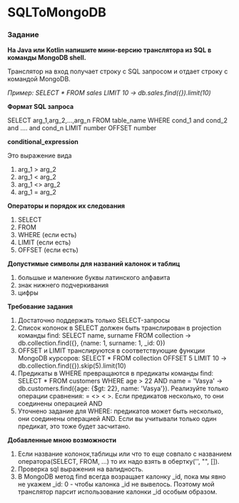 # SQLToMongoDB
### Задание

**На Java или Kotlin напишите мини-версию транслятора из 
SQL в команды MongoDB shell.**

Транслятор на вход получает строку с SQL запросом и отдает 
строку с командой MongoDB. 

*Пример: SELECT * FROM sales LIMIT 10 -> db.sales.find({}).limit(10)*

**Формат SQL запроса**

SELECT  arg_1,arg_2,...,arg_n  FROM  table_name  WHERE  cond_1 and cond_2 and .... and cond_n  LIMIT  number  OFFSET  number

**conditional_expression**

Это выражение вида
1. arg_1 > arg_2
2. arg_1 < arg_2
3. arg_1 <> arg_2
4. arg_1 = arg_2

**Операторы и порядок их следования**
1. SELECT
2. FROM
3. WHERE (если есть)
4. LIMIT (если есть)
5. OFFSET (если есть)

**Допустимые символы для названий калонок и таблиц**
1. большые и маленкие буквы латинского алфавита 
2. знак нижнего подчеркивания
3. цифры

**Требование задания**
1. Достаточно поддержать только SELECT-запросы
2. Список колонок в SELECT должен быть транслирован в 
projection команды find: SELECT name, surname FROM collection -> db.collection.find({}, {name: 1, surname: 1, _id: 0})
3. OFFSET и LIMIT транслируются в соответствующие функции MongoDB курсоров: SELECT * FROM collection OFFSET 5 LIMIT 10 -> db.collection.find({}).skip(5).limit(10)
4. Предикаты в WHERE превращаются в предикаты команды find: SELECT * FROM customers WHERE age > 22 AND name = 'Vasya' -> db.customers.find({age: {$gt: 22}, name: 'Vasya'}). 
   Реализуйте только операции сравнения: = <> < >. Если предикатов несколько, то они соединены операцией AND ​
5. Уточнено задание для WHERE: предикатов может быть несколько, они соединены операцией AND. Если вы учитывали только один предикат, это тоже будет засчитано.

**Добавленные мною возможности**
1. Если название колонок,таблицы или что то еще совпало
с названием оператора(SELECT, FROM, ...) то их надо взять в обертку('', "", []).
2. Проверка sql выражения на валидность.
3. В MongoDB метод find всегда возращает калонку _id, 
пока мы явно не укажем  _id: 0 - чтобы калонка _id не вывелось. Поэтому мой транслятор парсит использование калонки _id особым образом.


